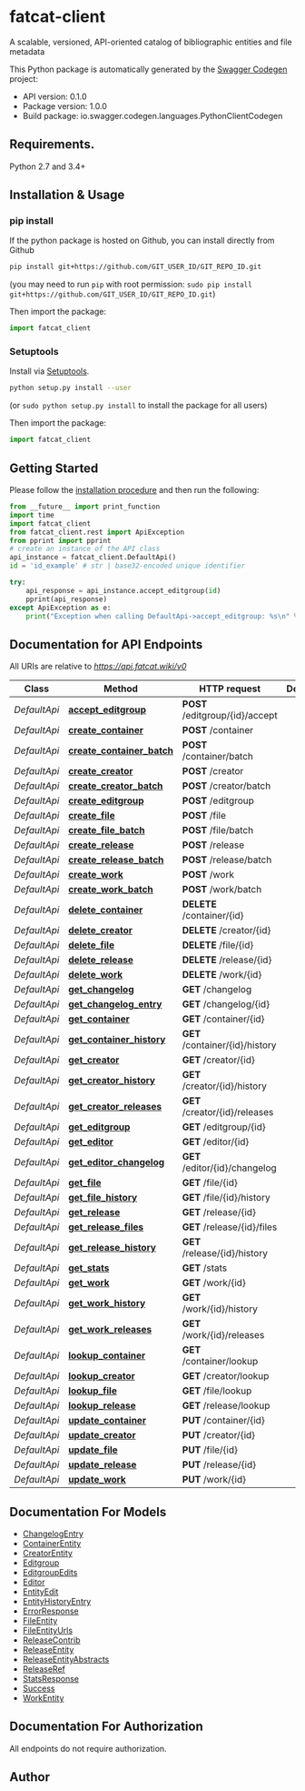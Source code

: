 # fatcat-client
A scalable, versioned, API-oriented catalog of bibliographic entities and file metadata

This Python package is automatically generated by the [Swagger Codegen](https://github.com/swagger-api/swagger-codegen) project:

- API version: 0.1.0
- Package version: 1.0.0
- Build package: io.swagger.codegen.languages.PythonClientCodegen

## Requirements.

Python 2.7 and 3.4+

## Installation & Usage
### pip install

If the python package is hosted on Github, you can install directly from Github

```sh
pip install git+https://github.com/GIT_USER_ID/GIT_REPO_ID.git
```
(you may need to run `pip` with root permission: `sudo pip install git+https://github.com/GIT_USER_ID/GIT_REPO_ID.git`)

Then import the package:
```python
import fatcat_client 
```

### Setuptools

Install via [Setuptools](http://pypi.python.org/pypi/setuptools).

```sh
python setup.py install --user
```
(or `sudo python setup.py install` to install the package for all users)

Then import the package:
```python
import fatcat_client
```

## Getting Started

Please follow the [installation procedure](#installation--usage) and then run the following:

```python
from __future__ import print_function
import time
import fatcat_client
from fatcat_client.rest import ApiException
from pprint import pprint
# create an instance of the API class
api_instance = fatcat_client.DefaultApi()
id = 'id_example' # str | base32-encoded unique identifier

try:
    api_response = api_instance.accept_editgroup(id)
    pprint(api_response)
except ApiException as e:
    print("Exception when calling DefaultApi->accept_editgroup: %s\n" % e)

```

## Documentation for API Endpoints

All URIs are relative to *https://api.fatcat.wiki/v0*

Class | Method | HTTP request | Description
------------ | ------------- | ------------- | -------------
*DefaultApi* | [**accept_editgroup**](docs/DefaultApi.md#accept_editgroup) | **POST** /editgroup/{id}/accept | 
*DefaultApi* | [**create_container**](docs/DefaultApi.md#create_container) | **POST** /container | 
*DefaultApi* | [**create_container_batch**](docs/DefaultApi.md#create_container_batch) | **POST** /container/batch | 
*DefaultApi* | [**create_creator**](docs/DefaultApi.md#create_creator) | **POST** /creator | 
*DefaultApi* | [**create_creator_batch**](docs/DefaultApi.md#create_creator_batch) | **POST** /creator/batch | 
*DefaultApi* | [**create_editgroup**](docs/DefaultApi.md#create_editgroup) | **POST** /editgroup | 
*DefaultApi* | [**create_file**](docs/DefaultApi.md#create_file) | **POST** /file | 
*DefaultApi* | [**create_file_batch**](docs/DefaultApi.md#create_file_batch) | **POST** /file/batch | 
*DefaultApi* | [**create_release**](docs/DefaultApi.md#create_release) | **POST** /release | 
*DefaultApi* | [**create_release_batch**](docs/DefaultApi.md#create_release_batch) | **POST** /release/batch | 
*DefaultApi* | [**create_work**](docs/DefaultApi.md#create_work) | **POST** /work | 
*DefaultApi* | [**create_work_batch**](docs/DefaultApi.md#create_work_batch) | **POST** /work/batch | 
*DefaultApi* | [**delete_container**](docs/DefaultApi.md#delete_container) | **DELETE** /container/{id} | 
*DefaultApi* | [**delete_creator**](docs/DefaultApi.md#delete_creator) | **DELETE** /creator/{id} | 
*DefaultApi* | [**delete_file**](docs/DefaultApi.md#delete_file) | **DELETE** /file/{id} | 
*DefaultApi* | [**delete_release**](docs/DefaultApi.md#delete_release) | **DELETE** /release/{id} | 
*DefaultApi* | [**delete_work**](docs/DefaultApi.md#delete_work) | **DELETE** /work/{id} | 
*DefaultApi* | [**get_changelog**](docs/DefaultApi.md#get_changelog) | **GET** /changelog | 
*DefaultApi* | [**get_changelog_entry**](docs/DefaultApi.md#get_changelog_entry) | **GET** /changelog/{id} | 
*DefaultApi* | [**get_container**](docs/DefaultApi.md#get_container) | **GET** /container/{id} | 
*DefaultApi* | [**get_container_history**](docs/DefaultApi.md#get_container_history) | **GET** /container/{id}/history | 
*DefaultApi* | [**get_creator**](docs/DefaultApi.md#get_creator) | **GET** /creator/{id} | 
*DefaultApi* | [**get_creator_history**](docs/DefaultApi.md#get_creator_history) | **GET** /creator/{id}/history | 
*DefaultApi* | [**get_creator_releases**](docs/DefaultApi.md#get_creator_releases) | **GET** /creator/{id}/releases | 
*DefaultApi* | [**get_editgroup**](docs/DefaultApi.md#get_editgroup) | **GET** /editgroup/{id} | 
*DefaultApi* | [**get_editor**](docs/DefaultApi.md#get_editor) | **GET** /editor/{id} | 
*DefaultApi* | [**get_editor_changelog**](docs/DefaultApi.md#get_editor_changelog) | **GET** /editor/{id}/changelog | 
*DefaultApi* | [**get_file**](docs/DefaultApi.md#get_file) | **GET** /file/{id} | 
*DefaultApi* | [**get_file_history**](docs/DefaultApi.md#get_file_history) | **GET** /file/{id}/history | 
*DefaultApi* | [**get_release**](docs/DefaultApi.md#get_release) | **GET** /release/{id} | 
*DefaultApi* | [**get_release_files**](docs/DefaultApi.md#get_release_files) | **GET** /release/{id}/files | 
*DefaultApi* | [**get_release_history**](docs/DefaultApi.md#get_release_history) | **GET** /release/{id}/history | 
*DefaultApi* | [**get_stats**](docs/DefaultApi.md#get_stats) | **GET** /stats | 
*DefaultApi* | [**get_work**](docs/DefaultApi.md#get_work) | **GET** /work/{id} | 
*DefaultApi* | [**get_work_history**](docs/DefaultApi.md#get_work_history) | **GET** /work/{id}/history | 
*DefaultApi* | [**get_work_releases**](docs/DefaultApi.md#get_work_releases) | **GET** /work/{id}/releases | 
*DefaultApi* | [**lookup_container**](docs/DefaultApi.md#lookup_container) | **GET** /container/lookup | 
*DefaultApi* | [**lookup_creator**](docs/DefaultApi.md#lookup_creator) | **GET** /creator/lookup | 
*DefaultApi* | [**lookup_file**](docs/DefaultApi.md#lookup_file) | **GET** /file/lookup | 
*DefaultApi* | [**lookup_release**](docs/DefaultApi.md#lookup_release) | **GET** /release/lookup | 
*DefaultApi* | [**update_container**](docs/DefaultApi.md#update_container) | **PUT** /container/{id} | 
*DefaultApi* | [**update_creator**](docs/DefaultApi.md#update_creator) | **PUT** /creator/{id} | 
*DefaultApi* | [**update_file**](docs/DefaultApi.md#update_file) | **PUT** /file/{id} | 
*DefaultApi* | [**update_release**](docs/DefaultApi.md#update_release) | **PUT** /release/{id} | 
*DefaultApi* | [**update_work**](docs/DefaultApi.md#update_work) | **PUT** /work/{id} | 


## Documentation For Models

 - [ChangelogEntry](docs/ChangelogEntry.md)
 - [ContainerEntity](docs/ContainerEntity.md)
 - [CreatorEntity](docs/CreatorEntity.md)
 - [Editgroup](docs/Editgroup.md)
 - [EditgroupEdits](docs/EditgroupEdits.md)
 - [Editor](docs/Editor.md)
 - [EntityEdit](docs/EntityEdit.md)
 - [EntityHistoryEntry](docs/EntityHistoryEntry.md)
 - [ErrorResponse](docs/ErrorResponse.md)
 - [FileEntity](docs/FileEntity.md)
 - [FileEntityUrls](docs/FileEntityUrls.md)
 - [ReleaseContrib](docs/ReleaseContrib.md)
 - [ReleaseEntity](docs/ReleaseEntity.md)
 - [ReleaseEntityAbstracts](docs/ReleaseEntityAbstracts.md)
 - [ReleaseRef](docs/ReleaseRef.md)
 - [StatsResponse](docs/StatsResponse.md)
 - [Success](docs/Success.md)
 - [WorkEntity](docs/WorkEntity.md)


## Documentation For Authorization

 All endpoints do not require authorization.


## Author



